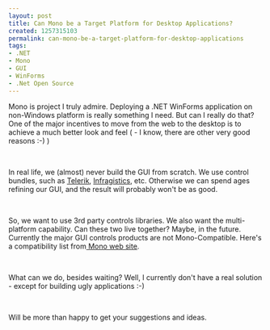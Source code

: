 ```yaml
---
layout: post
title: Can Mono be a Target Platform for Desktop Applications?
created: 1257315103
permalink: can-mono-be-a-target-platform-for-desktop-applications
tags:
- .NET
- Mono
- GUI
- WinForms
- .Net Open Source
---
```

<p>Mono is project I truly admire. Deploying a .NET WinForms application on non-Windows platform is really something I need. But can I really do that? One of the major incentives to move from the web to the desktop is to achieve a much better look and feel ( - I know, there are other very good reasons :-) )</p>
<p>&nbsp;</p>
<p>In real life, we (almost) never build the GUI from scratch. We use control bundles, such as <a href="http://www.telerik.com/products/winforms.aspx">Telerik</a>, <a href="http://www.infragistics.com/dotnet/netadvantage/winforms.aspx#Overview">Infragistics</a>, etc. Otherwise we can spend ages refining our GUI, and the result will probably won't be as good. &nbsp;</p>
<p>&nbsp;</p>
<p>So, we want to use 3rd party controls libraries. We also want the multi-platform capability. Can these two live together? Maybe, in the future. Currently the major GUI controls products are not Mono-Compatible. Here's a compatibility list from<a href="http://www.mono-project.com/Third_Party_Controls_Status"> Mono web site</a>.</p>
<p>&nbsp;</p>
<p>What can we do, besides waiting? Well, I currently don't have a real solution - except for building ugly applications :-) &nbsp;</p>
<p>&nbsp;</p>
<p>Will be more than happy to get your suggestions and ideas.</p>
